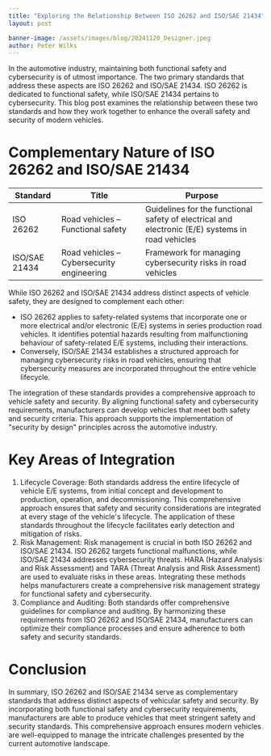 ```yaml
---
title: "Exploring the Relationship Between ISO 26262 and ISO/SAE 21434"
layout: post

banner-image: /assets/images/blog/20241120_Designer.jpeg
author: Peter Wilks
---
```


In the automotive industry, maintaining both functional safety and cybersecurity is of utmost importance. The two primary standards that address these aspects are ISO 26262 and ISO/SAE 21434. ISO 26262 is dedicated to functional safety, while ISO/SAE 21434 pertains to cybersecurity. This blog post examines the relationship between these two standards and how they work together to enhance the overall safety and security of modern vehicles.

# Complementary Nature of ISO 26262 and ISO/SAE 21434

| Standard      | Title                                     | Purpose                                                      |
| ------------- | ----------------------------------------- | ------------------------------------------------------------ |
| ISO 26262     | Road vehicles – Functional safety         | Guidelines for the functional safety of electrical and electronic (E/E) systems in road vehicles |
| ISO/SAE 21434 | Road vehicles – Cybersecurity engineering | Framework for managing cybersecurity risks in road vehicles  |

While ISO 26262 and ISO/SAE 21434 address distinct aspects of vehicle safety, they are designed to complement each other:

- ISO 26262 applies to safety-related systems that incorporate one or more electrical and/or electronic (E/E) systems in series production road vehicles. It identifies potential hazards resulting from malfunctioning behaviour of safety-related E/E systems, including their interactions.
- Conversely, ISO/SAE 21434 establishes a structured approach for managing cybersecurity risks in road vehicles, ensuring that cybersecurity measures are incorporated throughout the entire vehicle lifecycle.

The integration of these standards provides a comprehensive approach to vehicle safety and security. By aligning functional safety and cybersecurity requirements, manufacturers can develop vehicles that meet both safety and security criteria. This approach supports the implementation of "security by design" principles across the automotive industry.

# Key Areas of Integration

1. Lifecycle Coverage: Both standards address the entire lifecycle of vehicle E/E systems, from initial concept and development to production, operation, and decommissioning. This comprehensive approach ensures that safety and security considerations are integrated at every stage of the vehicle's lifecycle. The application of these standards throughout the lifecycle facilitates early detection and mitigation of risks.
2. Risk Management: Risk management is crucial in both ISO 26262 and ISO/SAE 21434. ISO 26262 targets functional malfunctions, while ISO/SAE 21434 addresses cybersecurity threats. HARA (Hazard Analysis and Risk Assessment) and TARA (Threat Analysis and Risk Assessment) are used to evaluate risks in these areas. Integrating these methods helps manufacturers create a comprehensive risk management strategy for functional safety and cybersecurity.
3. Compliance and Auditing: Both standards offer comprehensive guidelines for compliance and auditing. By harmonizing these requirements from ISO 26262 and ISO/SAE 21434, manufacturers can optimize their compliance processes and ensure adherence to both safety and security standards.

# Conclusion

In summary, ISO 26262 and ISO/SAE 21434 serve as complementary standards that address distinct aspects of vehicular safety and security. By incorporating both functional safety and cybersecurity requirements, manufacturers are able to produce vehicles that meet stringent safety and security standards. This comprehensive approach ensures modern vehicles are well-equipped to manage the intricate challenges presented by the current automotive landscape.